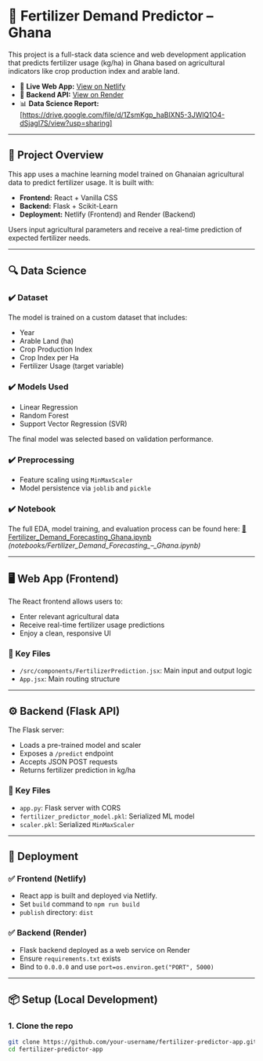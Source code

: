 # 🌾 Fertilizer Demand Predictor – Ghana

This project is a full-stack data science and web development application that predicts fertilizer usage (kg/ha) in Ghana based on agricultural indicators like crop production index and arable land.

- 🔗 **Live Web App:** [View on Netlify](https://fertilizer-usage-predictor.netlify.app)
- 🔗 **Backend API:** [View on Render](https://fertilizer-predictor-project.onrender.com)
- 📊 **Data Science Report:** [https://drive.google.com/file/d/1ZsmKgp_haBlXN5-3JWlQ1O4-dSjagI7S/view?usp=sharing]

---

## 📌 Project Overview

This app uses a machine learning model trained on Ghanaian agricultural data to predict fertilizer usage. It is built with:

- **Frontend:** React + Vanilla CSS
- **Backend:** Flask + Scikit-Learn
- **Deployment:** Netlify (Frontend) and Render (Backend)

Users input agricultural parameters and receive a real-time prediction of expected fertilizer needs.

---

## 🔍 Data Science

### ✔️ Dataset

The model is trained on a custom dataset that includes:
- Year
- Arable Land (ha)
- Crop Production Index
- Crop Index per Ha
- Fertilizer Usage (target variable)

### ✔️ Models Used
- Linear Regression
- Random Forest
- Support Vector Regression (SVR)

The final model was selected based on validation performance.

### ✔️ Preprocessing
- Feature scaling using `MinMaxScaler`
- Model persistence via `joblib` and `pickle`

### ✔️ Notebook
The full EDA, model training, and evaluation process can be found here: [📄 Fertilizer_Demand_Forecasting_Ghana.ipynb](#) *(notebooks/Fertilizer_Demand_Forecasting_–_Ghana.ipynb)*

---

## 🖥 Web App (Frontend)

The React frontend allows users to:
- Enter relevant agricultural data
- Receive real-time fertilizer usage predictions
- Enjoy a clean, responsive UI

### 📂 Key Files
- `/src/components/FertilizerPrediction.jsx`: Main input and output logic
- `App.jsx`: Main routing structure

---

## ⚙️ Backend (Flask API)

The Flask server:
- Loads a pre-trained model and scaler
- Exposes a `/predict` endpoint
- Accepts JSON POST requests
- Returns fertilizer prediction in kg/ha

### 📂 Key Files
- `app.py`: Flask server with CORS
- `fertilizer_predictor_model.pkl`: Serialized ML model
- `scaler.pkl`: Serialized `MinMaxScaler`

---

## 🚀 Deployment

### ✅ Frontend (Netlify)
- React app is built and deployed via Netlify.
- Set `build` command to `npm run build`
- `publish` directory: `dist`

### ✅ Backend (Render)
- Flask backend deployed as a web service on Render
- Ensure `requirements.txt` exists
- Bind to `0.0.0.0` and use `port=os.environ.get("PORT", 5000)`

---

## 📦 Setup (Local Development)

### 1. Clone the repo
```bash
git clone https://github.com/your-username/fertilizer-predictor-app.git
cd fertilizer-predictor-app


